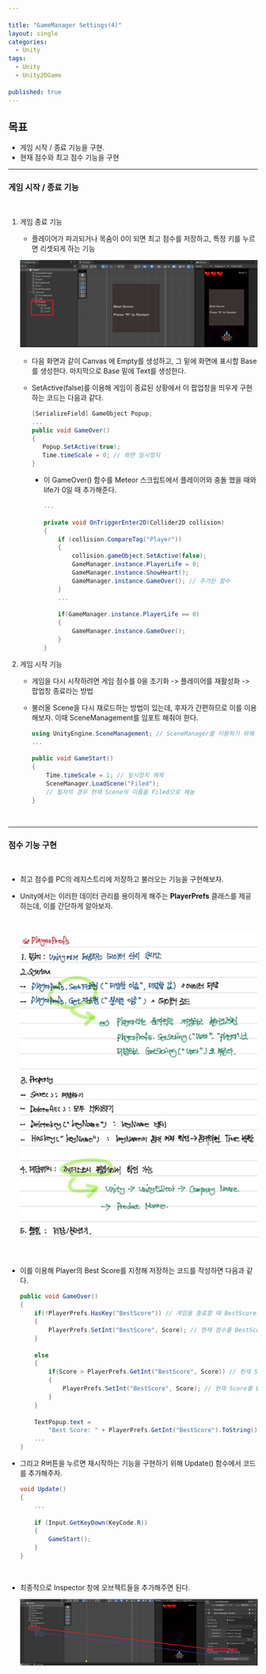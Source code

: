```yaml
---

title: "GameManager Settings(4)"
layout: single
categories:
  - Unity
tags:
  - Unity
  - Unity2DGame

published: true
---
```




## 목표

- 게임 시작 / 종료 기능을 구현.
- 현재 점수와 최고 점수 기능을 구현



---

### 게임 시작 / 종료 기능

<br>

1. 게임 종료 기능

   - 플레이어가 파괴되거나 목숨이 0이 되면 최고 점수를 저장하고, 특정 키를 누르면 리셋되게 하는 기능

   ![image-20221004142525334](/assets/images/2022-10-04-GMSettings4/image-20221004142525334.png)

   - 다음 화면과 같이 Canvas 에 Empty를 생성하고, 그 밑에 화면에 표시할 Base를 생성한다. 마지막으로 Base 밑에 Text를 생성한다. 

   - SetActive(false)를 이용해 게임이 종료된 상황에서 이 팝업창을 띄우게 구현하는 코드는 다음과 같다.

     ```csharp
     [SerializeField] GameObject Popup;
     ...
     public void GameOver()
     {
        Popup.SetActive(true); 
        Time.timeScale = 0; // 화면 일시정지
     }
     ```

     - 이 GameOver() 함수를 Meteor 스크립트에서 플레이어와 충돌 했을 때와 life가 0일 때 추가해준다.

       ```c#
       ...
       
       private void OnTriggerEnter2D(Collider2D collision)
       {
           if (collision.CompareTag("Player"))
           {
               collision.gameObject.SetActive(false);
               GameManager.instance.PlayerLife = 0;
               GameManager.instance.ShowHeart();
               GameManager.instance.GameOver(); // 추가된 함수
           } 
           ...
           
           if(GameManager.instance.PlayerLife == 0)
           {
               GameManager.instance.GameOver();
           }
       }
       ```



2. 게임 시작 기능

   - 게임을 다시 시작하려면 게임 점수를 0을 초기화 -> 플레이어를 재활성화 -> 팝업창 종료라는 방법

   - 불러올 Scene을 다시 재로드하는 방법이 있는데, 후자가 간편하므로 이를 이용해보자. 이때 SceneManagement를 임포트 해줘야 한다.

     ```csharp
     using UnityEngine.SceneManagement; // SceneManager를 이용하기 위해 임포트
     ...
     
     public void GameStart()
     {
         Time.timeScale = 1; // 일시정지 해제
         SceneManager.LoadScene("Filed");
         // 필자의 경우 현재 Scene의 이름을 Filed으로 해놈
     }
     ```

     <br>

---

### 점수 기능 구현

<br>

- 최고 점수를 PC의 레지스트리에 저장하고 불러오는 기능을 구현해보자.

- Unity에서는 이러한 데이터 관리를 용이하게 해주는 **PlayerPrefs** 클래스를 제공하는데, 이를 간단하게 알아보자.

  <br>

  ![image-20221004150241121](/assets/images/2022-10-04-GMSettings4/image-20221004150241121.png)

<br>

- 이를 이용해 Player의 Best Score를 지정해 저장하는 코드를 작성하면 다음과 같다.

  ```c#
  public void GameOver()
  {
      if(!PlayerPrefs.HasKey("BestScore")) // 게임을 종료할 때 BestScore가 없으면
      {
          PlayerPrefs.SetInt("BestScore", Score); // 현재 점수를 BestScore를 저장
      }
  
      else
      {
          if(Score > PlayerPrefs.GetInt("BestScore", Score)) // 현재 Score가 BestScore보다 크면
          {
              PlayerPrefs.SetInt("BestScore", Score); // 현재 Score를 BestScore로 저장
          }
      }
      
      TextPopup.text = 
          "Best Score: " + PlayerPrefs.GetInt("BestScore").ToString(); // 최고 점수를 Text로 출력
      ...
  }
  ```

- 그리고 R버튼을 누르면 재시작하는 기능을 구현하기 위해 Update() 함수에서 코드를 추가해주자.

  ```c#
  void Update()
  {
      ...
          
      if (Input.GetKeyDown(KeyCode.R))
      {
          GameStart();
      }
  }
  ```

<br>

- 최종적으로 Inspector 창에 오브젝트들을 추가해주면 된다.

  ![image-20221004151056276](/assets/images/2022-10-04-GMSettings4/image-20221004151056276.png)
